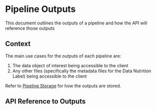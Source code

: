 # Pipeline Outputs

This document outlines the outputs of a pipeline and how the API will reference those outputs

## Context

The main use cases for the outputs of each pipeline are:

1) The data object of interest being accessible to the client
2) Any other files (specifically the metadata files for the Data Nutrition Label) being accessible to the client

Refer to [Pipeline Storage](Pipeline-Storage.md) for how the outputs are stored.

## API Reference to Outputs

